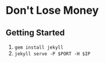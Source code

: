 # Don't Lose Money

Getting Started
---------------
1. `gem install jekyll`
2. `jekyll serve -P $PORT -H $IP`
